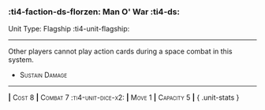 ### :ti4-faction-ds-florzen: **Man O' War** :ti4-ds:

Unit Type: Flagship :ti4-unit-flagship:

---

Other players cannot play action cards during a space combat in this system.

* <span style="font-variant:small-caps;">Sustain Damage</span> 

---

__|__ <span style="font-variant:small-caps;">Cost 8</span> __|__ <span style="font-variant:small-caps;">Combat 7 :ti4-unit-dice-x2:</span> __|__ <span style="font-variant:small-caps;">Move 1</span> __|__ <span style="font-variant:small-caps;">Capacity 5</span> __|__
{ .unit-stats }
